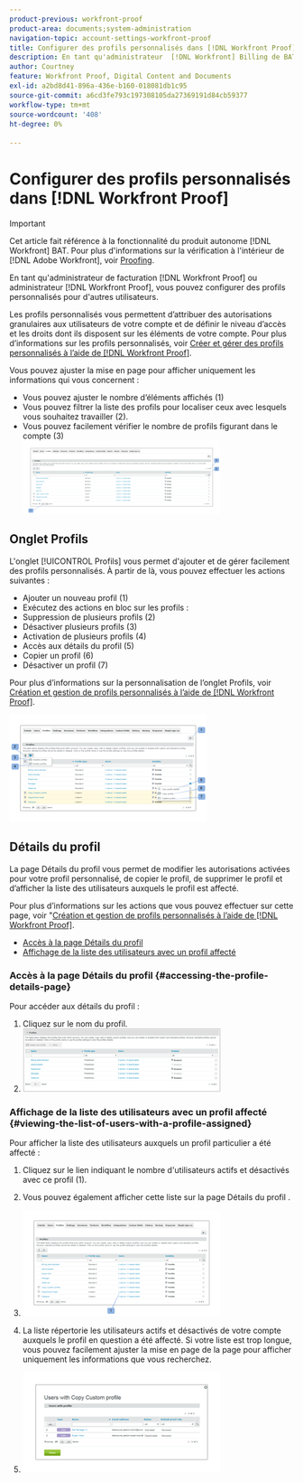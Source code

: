 ```yaml
---
product-previous: workfront-proof
product-area: documents;system-administration
navigation-topic: account-settings-workfront-proof
title: Configurer des profils personnalisés dans [!DNL Workfront Proof]
description: En tant qu'administrateur  [!DNL Workfront] Billing de BAT ou  [!DNL Workfront Proof] administrateur, vous pouvez configurer des profils personnalisés pour d'autres utilisateurs.
author: Courtney
feature: Workfront Proof, Digital Content and Documents
exl-id: a2bd8d41-896a-436e-b160-018081db1c95
source-git-commit: a6cd3fe793c197308105da27369191d84cb59377
workflow-type: tm+mt
source-wordcount: '408'
ht-degree: 0%

---
```


# Configurer des profils personnalisés dans [!DNL Workfront Proof]

>[!IMPORTANT]
>
>Cet article fait référence à la fonctionnalité du produit autonome [!DNL Workfront] BAT. Pour plus d&#39;informations sur la vérification à l&#39;intérieur de [!DNL Adobe Workfront], voir [Proofing](../../../review-and-approve-work/proofing/proofing.md).

En tant qu&#39;administrateur de facturation [!DNL Workfront Proof] ou administrateur [!DNL Workfront Proof], vous pouvez configurer des profils personnalisés pour d&#39;autres utilisateurs.

Les profils personnalisés vous permettent d’attribuer des autorisations granulaires aux utilisateurs de votre compte et de définir le niveau d’accès et les droits dont ils disposent sur les éléments de votre compte. Pour plus d’informations sur les profils personnalisés, voir [Créer et gérer des profils personnalisés à l’aide de [!DNL Workfront Proof]](../../../workfront-proof/wp-mnguserscontacts/users/create-and-manage-custom-profiles.md).

Vous pouvez ajuster la mise en page pour afficher uniquement les informations qui vous concernent :

* Vous pouvez ajuster le nombre d’éléments affichés (1)
* Vous pouvez filtrer la liste des profils pour localiser ceux avec lesquels vous souhaitez travailler (2).
* Vous pouvez facilement vérifier le nombre de profils figurant dans le compte (3)\
   ![Layout.png](assets/layout-350x130.png)

## Onglet Profils

L&#39;onglet [!UICONTROL Profils] vous permet d&#39;ajouter et de gérer facilement des profils personnalisés. À partir de là, vous pouvez effectuer les actions suivantes :

* Ajouter un nouveau profil (1)
* Exécutez des actions en bloc sur les profils :
* Suppression de plusieurs profils (2)
* Désactiver plusieurs profils (3)
* Activation de plusieurs profils (4)
* Accès aux détails du profil (5)
* Copier un profil (6)
* Désactiver un profil (7)

Pour plus d’informations sur la personnalisation de l’onglet Profils, voir [Création et gestion de profils personnalisés à l’aide de [!DNL Workfront Proof]](../../../workfront-proof/wp-mnguserscontacts/users/create-and-manage-custom-profiles.md).

![Profiles_tab_1.png](assets/profiles-tab-1-350x190.png)

## Détails du profil

La page Détails du profil vous permet de modifier les autorisations activées pour votre profil personnalisé, de copier le profil, de supprimer le profil et d’afficher la liste des utilisateurs auxquels le profil est affecté.

Pour plus d’informations sur les actions que vous pouvez effectuer sur cette page, voir &quot;[Création et gestion de profils personnalisés à l’aide de [!DNL Workfront Proof]](../../../workfront-proof/wp-mnguserscontacts/users/create-and-manage-custom-profiles.md).

* [Accès à la page Détails du profil](#accessing-the-profile-details-page)
* [Affichage de la liste des utilisateurs avec un profil affecté](#viewing-the-list-of-users-with-a-profile-assigned)

### Accès à la page Détails du profil {#accessing-the-profile-details-page}

Pour accéder aux détails du profil :

1. Cliquez sur le nom du profil.
1. ![Screen_Shot_2018-10-02_at_10.24.29_AM.png](assets/screen-shot-2018-10-02-at-10.24.29-am-350x112.png)

### Affichage de la liste des utilisateurs avec un profil affecté {#viewing-the-list-of-users-with-a-profile-assigned}

Pour afficher la liste des utilisateurs auxquels un profil particulier a été affecté :

1. Cliquez sur le lien indiquant le nombre d&#39;utilisateurs actifs et désactivés avec ce profil (1).
1. Vous pouvez également afficher cette liste sur la page Détails du profil .
1. ![Users_list_1.png](assets/users-list-1-350x188.png)

1. La liste répertorie les utilisateurs actifs et désactivés de votre compte auxquels le profil en question a été affecté. Si votre liste est trop longue, vous pouvez facilement ajuster la mise en page de la page pour afficher uniquement les informations que vous recherchez.
1. ![Users_list_2.png](assets/users-list-2-350x178.png)
